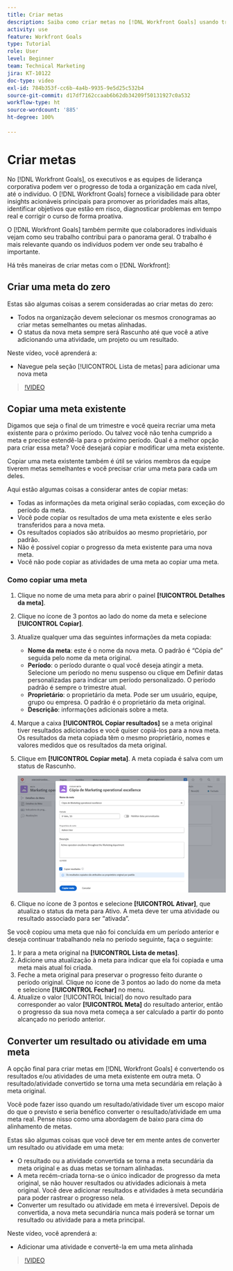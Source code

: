 ```yaml
---
title: Criar metas
description: Saiba como criar metas no [!DNL Workfront Goals] usando três opções diferentes.
activity: use
feature: Workfront Goals
type: Tutorial
role: User
level: Beginner
team: Technical Marketing
jira: KT-10122
doc-type: video
exl-id: 784b353f-cc6b-4a4b-9935-9e5d25c532b4
source-git-commit: d17df7162ccaab6b62db34209f50131927c0a532
workflow-type: ht
source-wordcount: '885'
ht-degree: 100%

---
```


# Criar metas

No [!DNL Workfront Goals], os executivos e as equipes de liderança corporativa podem ver o progresso de toda a organização em cada nível, até o indivíduo. O [!DNL Workfront Goals] fornece a visibilidade para obter insights acionáveis principais para promover as prioridades mais altas, identificar objetivos que estão em risco, diagnosticar problemas em tempo real e corrigir o curso de forma proativa.

O [!DNL Workfront Goals] também permite que colaboradores individuais vejam como seu trabalho contribui para o panorama geral. O trabalho é mais relevante quando os indivíduos podem ver onde seu trabalho é importante.

Há três maneiras de criar metas com o [!DNL Workfront]:

## Criar uma meta do zero

Estas são algumas coisas a serem consideradas ao criar metas do zero:

* Todos na organização devem selecionar os mesmos cronogramas ao criar metas semelhantes ou metas alinhadas.
* O status da nova meta sempre será Rascunho até que você a ative adicionando uma atividade, um projeto ou um resultado.

Neste vídeo, você aprenderá a:

* Navegue pela seção [!UICONTROL Lista de metas] para adicionar uma nova meta

>[!VIDEO](https://video.tv.adobe.com/v/335191/?quality=12&learn=on&enablevpops)

## Copiar uma meta existente

Digamos que seja o final de um trimestre e você queira recriar uma meta existente para o próximo período. Ou talvez você não tenha cumprido a meta e precise estendê-la para o próximo período. Qual é a melhor opção para criar essa meta? Você desejará copiar e modificar uma meta existente.

Copiar uma meta existente também é útil se vários membros da equipe tiverem metas semelhantes e você precisar criar uma meta para cada um deles.

Aqui estão algumas coisas a considerar antes de copiar metas:

* Todas as informações da meta original serão copiadas, com exceção do período da meta.
* Você pode copiar os resultados de uma meta existente e eles serão transferidos para a nova meta.
* Os resultados copiados são atribuídos ao mesmo proprietário, por padrão.
* Não é possível copiar o progresso da meta existente para uma nova meta.
* Você não pode copiar as atividades de uma meta ao copiar uma meta.

### Como copiar uma meta

1. Clique no nome de uma meta para abrir o painel **[!UICONTROL Detalhes da meta]**.
1. Clique no ícone de 3 pontos ao lado do nome da meta e selecione **[!UICONTROL Copiar]**.
1. Atualize qualquer uma das seguintes informações da meta copiada:
   * **Nome da meta**: este é o nome da nova meta. O padrão é “Cópia de” seguida pelo nome da meta original.
   * **Período**: o período durante o qual você deseja atingir a meta. Selecione um período no menu suspenso ou clique em Definir datas personalizadas para indicar um período personalizado. O período padrão é sempre o trimestre atual.
   * **Proprietário**: o proprietário da meta. Pode ser um usuário, equipe, grupo ou empresa. O padrão é o proprietário da meta original.
   * **Descrição**: informações adicionais sobre a meta.

1. Marque a caixa **[!UICONTROL Copiar resultados]** se a meta original tiver resultados adicionados e você quiser copiá-los para a nova meta. Os resultados da meta copiada têm o mesmo proprietário, nomes e valores medidos que os resultados da meta original.

1. Clique em **[!UICONTROL Copiar meta]**. A meta copiada é salva com um status de Rascunho.

   ![Uma imagem do painel [!UICONTROL Detalhes da meta] no [!DNL Workfront Goals] com a opção [!UICONTROL Copiar] ](assets/03-workfront-goals-copy-a-goal.png)

1. Clique no ícone de 3 pontos e selecione **[!UICONTROL Ativar]**, que atualiza o status da meta para Ativo. A meta deve ter uma atividade ou resultado associado para ser “ativada”.

Se você copiou uma meta que não foi concluída em um período anterior e deseja continuar trabalhando nela no período seguinte, faça o seguinte:

1. Ir para a meta original na **[!UICONTROL Lista de metas]**.
1. Adicione uma atualização à meta para indicar que ela foi copiada e uma meta mais atual foi criada.
1. Feche a meta original para preservar o progresso feito durante o período original. Clique no ícone de 3 pontos ao lado do nome da meta e selecione **[!UICONTROL Fechar]** no menu.
1. Atualize o valor [!UICONTROL Inicial] do novo resultado para corresponder ao valor **[!UICONTROL Meta]** do resultado anterior, então o progresso da sua nova meta começa a ser calculado a partir do ponto alcançado no período anterior.

## Converter um resultado ou atividade em uma meta

A opção final para criar metas em [!DNL Workfront Goals] é convertendo os resultados e/ou atividades de uma meta existente em outra meta. O resultado/atividade convertido se torna uma meta secundária em relação à meta original.

Você pode fazer isso quando um resultado/atividade tiver um escopo maior do que o previsto e seria benéfico converter o resultado/atividade em uma meta real. Pense nisso como uma abordagem de baixo para cima do alinhamento de metas.

Estas são algumas coisas que você deve ter em mente antes de converter um resultado ou atividade em uma meta:

* O resultado ou a atividade convertida se torna a meta secundária da meta original e as duas metas se tornam alinhadas.
* A meta recém-criada torna-se o único indicador de progresso da meta original, se não houver resultados ou atividades adicionais à meta original. Você deve adicionar resultados e atividades à meta secundária para poder rastrear o progresso nela.
* Converter um resultado ou atividade em meta é irreversível. Depois de convertida, a nova meta secundária nunca mais poderá se tornar um resultado ou atividade para a meta principal.

Neste vídeo, você aprenderá a:

* Adicionar uma atividade e convertê-la em uma meta alinhada

>[!VIDEO](https://video.tv.adobe.com/v/335192/?quality=12&learn=on&enablevpops)

